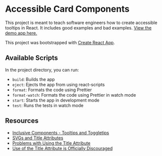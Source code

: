 # Accessible Card Components

This project is meant to teach software engineers how to create accessible tooltips in React. It includes good examples and bad examples. [View the demo app here.](http://tylerhawkins.info/accessible-tooltips/build/)

This project was bootstrapped with [Create React App](https://github.com/facebook/create-react-app).

## Available Scripts

In the project directory, you can run:

- `build`: Builds the app
- `eject`: Ejects the app from using react-scripts
- `format`: Formats the code using Prettier
- `format-watch`: Formats the code using Prettier in watch mode
- `start`: Starts the app in development mode
- `test`: Runs the tests in watch mode

## Resources

- [Inclusive Components - Tooltips and Toggletips](https://inclusive-components.design/tooltips-toggletips/)
- [SVGs and Title Attributes](http://web-accessibility.carnegiemuseums.org/code/svg/)
- [Problems with Using the Title Attribute](https://www.tpgi.com/using-the-html-title-attribute-updated/)
- [Use of the Title Attribute is Officially Discouraged](https://html.spec.whatwg.org/multipage/dom.html#the-title-attribute)
